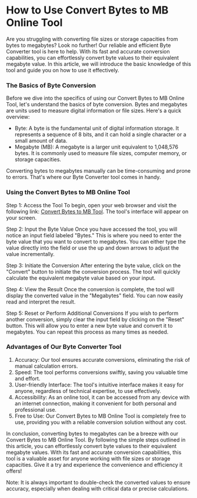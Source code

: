 How to Use Convert Bytes to MB Online Tool
==========================================

Are you struggling with converting file sizes or storage capacities from bytes to megabytes? Look no further! Our reliable and efficient Byte Converter tool is here to help. With its fast and accurate conversion capabilities, you can effortlessly convert byte values to their equivalent megabyte value. In this article, we will introduce the basic knowledge of this tool and guide you on how to use it effectively.

### The Basics of Byte Conversion

Before we dive into the specifics of using our Convert Bytes to MB Online Tool, let's understand the basics of byte conversion. Bytes and megabytes are units used to measure digital information or file sizes. Here's a quick overview:

- Byte: A byte is the fundamental unit of digital information storage. It represents a sequence of 8 bits, and it can hold a single character or a small amount of data.
- Megabyte (MB): A megabyte is a larger unit equivalent to 1,048,576 bytes. It is commonly used to measure file sizes, computer memory, or storage capacities.

Converting bytes to megabytes manually can be time-consuming and prone to errors. That's where our Byte Converter tool comes in handy.

### Using the Convert Bytes to MB Online Tool

Step 1: Access the Tool To begin, open your web browser and visit the following link: [Convert Bytes to MB Tool](https://www.onlinecalculatorsfree.com/convert/convert-bytes-to-mb.html). The tool's interface will appear on your screen.

Step 2: Input the Byte Value Once you have accessed the tool, you will notice an input field labeled "Bytes." This is where you need to enter the byte value that you want to convert to megabytes. You can either type the value directly into the field or use the up and down arrows to adjust the value incrementally.

Step 3: Initiate the Conversion After entering the byte value, click on the "Convert" button to initiate the conversion process. The tool will quickly calculate the equivalent megabyte value based on your input.

Step 4: View the Result Once the conversion is complete, the tool will display the converted value in the "Megabytes" field. You can now easily read and interpret the result.

Step 5: Reset or Perform Additional Conversions If you wish to perform another conversion, simply clear the input field by clicking on the "Reset" button. This will allow you to enter a new byte value and convert it to megabytes. You can repeat this process as many times as needed.

### Advantages of Our Byte Converter Tool

1. Accuracy: Our tool ensures accurate conversions, eliminating the risk of manual calculation errors.
2. Speed: The tool performs conversions swiftly, saving you valuable time and effort.
3. User-friendly Interface: The tool's intuitive interface makes it easy for anyone, regardless of technical expertise, to use effectively.
4. Accessibility: As an online tool, it can be accessed from any device with an internet connection, making it convenient for both personal and professional use.
5. Free to Use: Our Convert Bytes to MB Online Tool is completely free to use, providing you with a reliable conversion solution without any cost.

In conclusion, converting bytes to megabytes can be a breeze with our Convert Bytes to MB Online Tool. By following the simple steps outlined in this article, you can effortlessly convert byte values to their equivalent megabyte values. With its fast and accurate conversion capabilities, this tool is a valuable asset for anyone working with file sizes or storage capacities. Give it a try and experience the convenience and efficiency it offers!

Note: It is always important to double-check the converted values to ensure accuracy, especially when dealing with critical data or precise calculations.